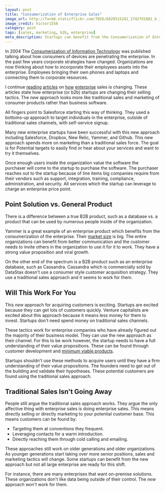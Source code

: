 ```yaml
---
layout: post
title: "Consumerization of Enterprise Sales"
image_url: http://farm8.staticflickr.com/7026/6829515241_2742fd1881_b.jpg
image_credit: Victor1558
category: post
tags: [sales, marketing, b2b, enterprise]
meta_description: Startups can benefit from the Consumerization of Enterprise Sales but not always.
---
```


In 2004 The [Consumerization of Information Technology][3] was published talking about how consumers of devices are penetrating the enterprise. In the past few years corporate strategies have changed. Organizations are now thinking about how to incorporate their employees assets into the enterprise. Employees bringing their own phones and laptops and connecting them to corporate resources.

I continue [reading][2] [articles][6] on [how][7] [enterprise][1] sales is changing. These articles state how enterprise (or b2b) startups are changing their selling tactics. The _new_ approach looks more like traditional sales and marketing of consumer products rather than business software.

All fingers point to Salesforce starting this way of thinking. They used a bottoms-up approach to target individuals in the enterprise, outside of traditional sales channels, with self-service signup.

Many new enterprise startups have been successful with this new approach including Salesforce, Dropbox, New Relic, Yammer, and Github. This new approach spends more on marketing than a traditional sales force. The goal is for Potential targets to easily find or hear about your services and want to try it themselves. 

Once enough users inside the organization value the software the purchaser will come to the startup to purchase the software. The purchaser reaches out to the startup because of line items big companies require from their vendors such as support, integration, training, compliance, administration, and security. All services which the startup can leverage to charge an enterprise price point.

## Point Solution vs. General Product
There is a difference between a true B2B product, such as a database vs. a product that can be used by numerous people inside of the organization.

Yammer is a great example of an enterprise product which benefits from the consumerization of the enterprise. Their [market size][5] is big. The entire organizations can benefit from better communication and the customer needs to invite others in the organization to use it for it to work. They have a strong value proposition and viral growth.

On the other end of the spectrum is a B2B product such as an enterprise database, such as Cassandra. Cassandra which is commercially sold by DataStax doesn't use a consumer style customer acquisition strategy. They use a traditional sales approach and it seems to work for them.

## Will This Work For You
This _new_ approach for acquiring customers is exciting. Startups are excited because they can get lots of customers quickly. Venture capitalists are excited about this approach because it means less money for them to invest. Startups don't need spend money on traditional sales channels. 

These tactics work for enterprise companies who have already figured out the majority of their business model. They can use the new approach as their channel. For this to be work however, the startup needs to have a full understanding of their value propositions. These can be found through customer development and [minimum viable products][4]. 

Startups shouldn't use these methods to acquire users until they have a firm understanding of their value propositions. The founders need to get out of the building and validate their hypotheses. These potential customers are found using the traditional sales approach.

## Traditional Sales Isn't Going Away
People still argue the traditional sales approach works. They argue the only affective thing with enterprise sales is doing enterprise sales. This means directly selling or directly marketing to your potential customer base. This means customers can be found by:

* Targeting them at conventions they frequent.
* Leveraging contacts for a warm introduction.
* Directly reaching them through cold calling and emailing.

These approaches still work on older generations and older organizations. As younger generations start taking over more senior positions, sales and marketing tactics will change. Some startups can benefit from the new approach but not all large enterprise are ready for this shift.

For instance, there are many enterprises that want on-premise solutions. These organizations don't like data being outside of their control. The _new_ approach won't work for them. 

[1]: http://cdixon.org/2012/09/24/the-rise-of-enterprise-marketing/
[2]: http://techcrunch.com/2012/08/05/the-rise-of-the-enterprise-startup-consumerization-and-clouds-open-the-door-disruption-closes-the-deal/
[3]: http://lef.csc.com/projects/70 "Consumerization of Information Technology"
[4]: /2012/07/a-minimum-viable-product/ "Minimum Viable Product"
[5]: /2012/09/investor-deck-market-size/ "Market Size"
[6]: http://www.sideroad.com/Sales/fresh-approach-to-selling.html
[7]: http://bizshifts-trends.com/2012/10/18/traditional-sales-funnel-is-flawed-outdated-ineffective-enter-buy-funnel-flip-the-funnel-manage-sales-flow-stop-waste/


